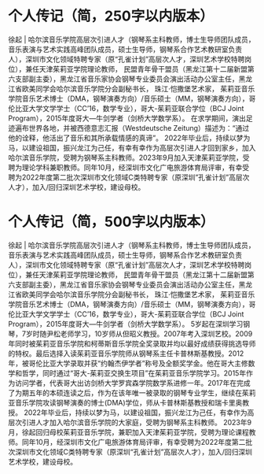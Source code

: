 # 个人传记（简，250字以内版本）

徐起 \| 哈尔滨音乐学院高层次引进人才（钢琴系主科教师，博士生导师团队成员，音乐表演与艺术实践高峰团队成员，硕士生导师，钢琴系合作艺术教研室负责人），深圳市文化领域特聘专家（原“孔雀计划”高层次人才，深圳艺术学校特聘岗位），兼任天津茱莉亚学院理论教师， 民盟青年骨干盟员（黑龙江第十二届新盟第六支部副主委），黑龙江省音乐家协会钢琴专业委员会演出活动办公室主任，黑龙江省欧美同学会哈尔滨音乐学院分会副秘书长， 珠江·恺撒堡艺术家， 茱莉亚音乐学院音乐艺术博士（DMA，钢琴演奏方向）/音乐硕士（MM，钢琴演奏方向），哥伦比亚大学文学学士（CC’16，数学专业），哥大-茱莉亚联合学位（BCJ Joint Program），2015年度哥大—牛剑学者（剑桥大学数学系）。 在求学期间，演出足迹遍布世界各地，并被西德意志汇报（Westdeutsche Zeitung）描述为：“通过他的诠释，他活出了音乐和其所承载情感的真谛”。 2022年毕业后，持续以梦为马，以建设祖国，振兴龙江为己任，有幸有幸作为高层次引进人才回到家乡，加入哈尔滨音乐学院，受聘为钢琴系主科教师。2023年9月加入天津茱莉亚学院，受聘为理论学科兼职教师。同年10月，经深圳市文化广电旅游体育局评审，有幸受聘为2022年度第二批次深圳市文化领域C类特聘专家（原深圳”孔雀计划”高层次人才），加入/回归深圳艺术学校，建设母校。

# 个人传记（简，500字以内版本）

徐起 \| 哈尔滨音乐学院高层次引进人才（钢琴系主科教师，博士生导师团队成员，音乐表演与艺术实践高峰团队成员，硕士生导师，钢琴系合作艺术教研室负责人），深圳市文化领域特聘专家（原“孔雀计划”高层次人才，深圳艺术学校特聘岗位），兼任天津茱莉亚学院理论教师， 民盟青年骨干盟员（黑龙江第十二届新盟第六支部副主委），黑龙江省音乐家协会钢琴专业委员会演出活动办公室主任，黑龙江省欧美同学会哈尔滨音乐学院分会副秘书长， 珠江·恺撒堡艺术家， 茱莉亚音乐学院音乐艺术博士（DMA，钢琴演奏方向）/音乐硕士（MM，钢琴演奏方向），哥伦比亚大学文学学士（CC’16，数学专业），哥大-茱莉亚联合学位（BCJ Joint Program），2015年度哥大—牛剑学者（剑桥大学数学系）。 5岁起在深圳学习钢琴，7岁时随尹松老师学习，10岁师从但昭义教授。2007年考入深圳艺校。2009年同时被茱莉亚音乐学院和柯蒂斯音乐学院全奖录取并均以最好成绩获得挑选导师的特权。最后选择入读茱莉亚音乐学院师从钢琴系主任卡普林斯基教授。2012年，被哥伦比亚大学录取并获“约翰杰伊学者”称号及全额奖学金。他在哥大主修数学和哲学，同时通过“哥大-茱莉亚交换生项目”在茱莉亚音乐学院学习。2015年作为访问学者，代表哥大出访剑桥大学罗宾森学院数学系进修一年。2017年在完成了为期五年的本硕连读之后，作为在该年唯一被录取的钢琴专业学生，继续在茱莉亚音乐学院攻读钢琴演奏的博士(DMA)学位，师从卡普林斯基教授和瑞卡里奥教授。 2022年毕业后，持续以梦为马，以建设祖国，振兴龙江为己任，有幸作为高层次引进人才加入哈尔滨音乐学院的大家庭，受聘为钢琴系主科教师。 2023年9月，徐起回归母校茱莉亚音乐学院，兼职加入天津茱莉亚学院，受聘为理论课程教师。同年10月，经深圳市文化广电旅游体育局评审，有幸受聘为2022年度第二批次深圳市文化领域C类特聘专家（原深圳“孔雀计划”高层次人才），加入/回归深圳艺术学校，建设母校。
